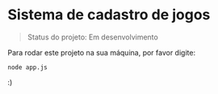 <h1>Sistema de cadastro de jogos</h1>

> Status do projeto: Em desenvolvimento

Para rodar este projeto na sua máquina, por favor digite:

```
node app.js
```

:)

